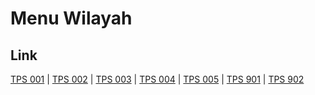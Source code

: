 # Menu Wilayah

## Link

[TPS 001](https://github.com/gigit-pemilu/pemilu-2024-94-papua-tengah/tree/main/pileg-dpr/hitung-suara/sub/94-papua-tengah/sub/04-mimika/sub/15-iwaka/sub/2007-limau-asri-barat/sub/001-tps)
 | 
[TPS 002](https://github.com/gigit-pemilu/pemilu-2024-94-papua-tengah/tree/main/pileg-dpr/hitung-suara/sub/94-papua-tengah/sub/04-mimika/sub/15-iwaka/sub/2007-limau-asri-barat/sub/002-tps)
 | 
[TPS 003](https://github.com/gigit-pemilu/pemilu-2024-94-papua-tengah/tree/main/pileg-dpr/hitung-suara/sub/94-papua-tengah/sub/04-mimika/sub/15-iwaka/sub/2007-limau-asri-barat/sub/003-tps)
 | 
[TPS 004](https://github.com/gigit-pemilu/pemilu-2024-94-papua-tengah/tree/main/pileg-dpr/hitung-suara/sub/94-papua-tengah/sub/04-mimika/sub/15-iwaka/sub/2007-limau-asri-barat/sub/004-tps)
 | 
[TPS 005](https://github.com/gigit-pemilu/pemilu-2024-94-papua-tengah/tree/main/pileg-dpr/hitung-suara/sub/94-papua-tengah/sub/04-mimika/sub/15-iwaka/sub/2007-limau-asri-barat/sub/005-tps)
 | 
[TPS 901](https://github.com/gigit-pemilu/pemilu-2024-94-papua-tengah/tree/main/pileg-dpr/hitung-suara/sub/94-papua-tengah/sub/04-mimika/sub/15-iwaka/sub/2007-limau-asri-barat/sub/901-tps)
 | 
[TPS 902](https://github.com/gigit-pemilu/pemilu-2024-94-papua-tengah/tree/main/pileg-dpr/hitung-suara/sub/94-papua-tengah/sub/04-mimika/sub/15-iwaka/sub/2007-limau-asri-barat/sub/902-tps)

